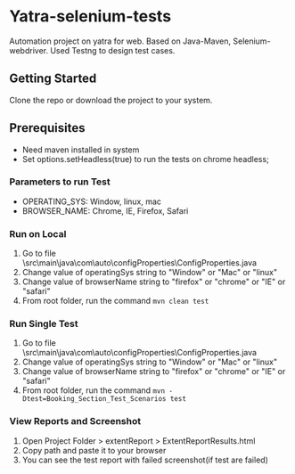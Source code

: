 
# Yatra-selenium-tests
Automation project on yatra for web. Based on Java-Maven, Selenium-webdriver. Used Testng to design test cases.

## Getting Started
Clone the repo or download the project to your system.

## Prerequisites
* Need maven installed in system
* Set options.setHeadless(true) to run the tests on chrome headless;

### Parameters to run Test
* OPERATING_SYS: Window, linux, mac
* BROWSER_NAME: Chrome, IE, Firefox, Safari

### Run on Local
1. Go to file \src\main\java\com\auto\configProperties\ConfigProperties.java
2. Change value of operatingSys string to "Window" or "Mac" or "linux"
3. Change value of browserName string to "firefox" or "chrome" or "IE" or "safari" 
4. From root folder, run the command `mvn clean test`

### Run Single Test
1. Go to file \src\main\java\com\auto\configProperties\ConfigProperties.java
2. Change value of operatingSys string to "Window" or "Mac" or "linux"
3. Change value of browserName string to "firefox" or "chrome" or "IE" or "safari" 
4. From root folder, run the command `mvn -Dtest=Booking_Section_Test_Scenarios test`

### View Reports and Screenshot
1. Open Project Folder > extentReport > ExtentReportResults.html
2. Copy path and paste it to your browser
3. You can see the test report with failed screenshot(if test are failed)
